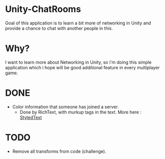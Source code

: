 # Unity-ChatRooms
Goal of this application is to learn a bit more of networking in Unity and provide a chance to chat with another people in this.

# Why?
I want to learn more about Networking in Unity, so i'm doing this simple application which i hope will be good 
additional feature in every multiplayer game.

# DONE
* Color information that someone has joined a server.
  * Done by RichText, with murkup tags in the text. More here : [StyledText](https://docs.unity3d.com/Manual/StyledText.html)

# TODO 
* Remove all transforms from code (challenge).
